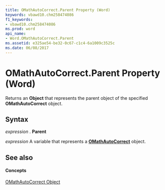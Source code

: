```yaml
---
title: OMathAutoCorrect.Parent Property (Word)
keywords: vbawd10.chm258474086
f1_keywords:
- vbawd10.chm258474086
ms.prod: word
api_name:
- Word.OMathAutoCorrect.Parent
ms.assetid: e325ae54-be32-0c67-c1c4-6a1009c3525c
ms.date: 06/08/2017
---
```



# OMathAutoCorrect.Parent Property (Word)

Returns an  **Object** that represents the parent object of the specified **OMathAutoCorrect** object.


## Syntax

 _expression_ . **Parent**

 _expression_ A variable that represents a **[OMathAutoCorrect](Word.OMathAutoCorrect.md)** object.


## See also


#### Concepts


[OMathAutoCorrect Object](Word.OMathAutoCorrect.md)

